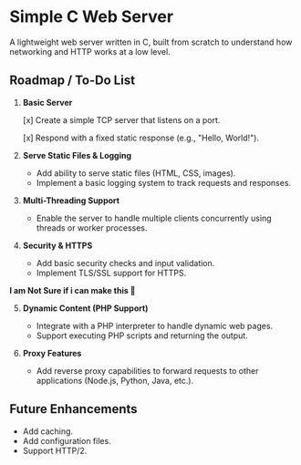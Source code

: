 # Simple C Web Server

A lightweight web server written in C, built from scratch to understand how networking and HTTP works at a low level.

## Roadmap / To-Do List

1. **Basic Server**

   [x] Create a simple TCP server that listens on a port.
   
   [x] Respond with a fixed static response (e.g., "Hello, World!").

3. **Serve Static Files & Logging**

   * Add ability to serve static files (HTML, CSS, images).
   * Implement a basic logging system to track requests and responses.

4. **Multi-Threading Support**

   * Enable the server to handle multiple clients concurrently using threads or worker processes.

5. **Security & HTTPS**

   * Add basic security checks and input validation.
   * Implement TLS/SSL support for HTTPS.

**I am Not Sure if i can make this 🙂**

5. **Dynamic Content (PHP Support)**

   * Integrate with a PHP interpreter to handle dynamic web pages.
   * Support executing PHP scripts and returning the output.

6. **Proxy Features**

   * Add reverse proxy capabilities to forward requests to other applications (Node.js, Python, Java, etc.).

## Future Enhancements

* Add caching.
* Add configuration files.
* Support HTTP/2.
